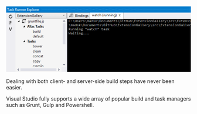 ﻿<properties
	pageTitle="Task Runners"
	description="Wheter you use Grunt, Gulp or something completely different, Visual Studio's Task Runner provides easy access to your tasks."
	slug="task-runners"
	order="500"
	keywords="css, html, javascript"
/>

![Task Runners](_assets/index-task-runners.png)

Dealing with both client- and server-side build steps have never 
been easier. 

Visual Studio fully supports a wide array of popular build and 
task managers such as Grunt, Gulp and Powershell.